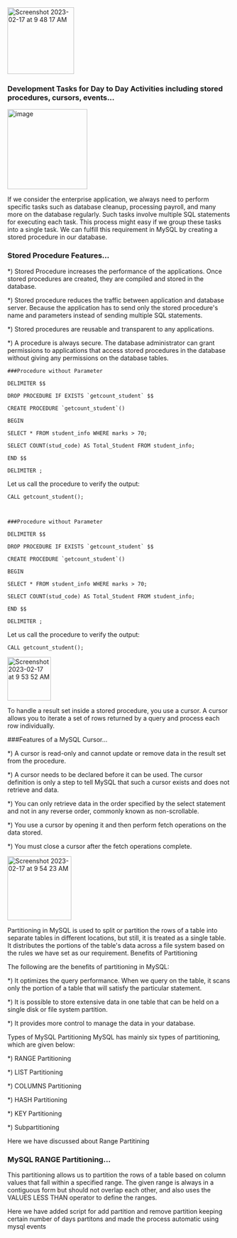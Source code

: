 <img width="150" alt="Screenshot 2023-02-17 at 9 48 17 AM" src="https://user-images.githubusercontent.com/25247630/219548391-874c9fe8-45c8-46a0-ae7e-425659632eb3.png">


### Development Tasks for Day to Day Activities including stored procedures, cursors, events... 

<img width="180" alt="image" src="https://user-images.githubusercontent.com/25247630/219543934-9b5d5fd8-1b72-4173-b3a4-f16499f954b3.png">

If we consider the enterprise application, we always need to perform specific tasks such as database cleanup, processing payroll, and many more on the database regularly. Such tasks involve multiple SQL statements for executing each task. This process might easy if we group these tasks into a single task. We can fulfill this requirement in MySQL by creating a stored procedure in our database.

### Stored Procedure Features...

*) Stored Procedure increases the performance of the applications. Once stored procedures are created, they are compiled and stored in the database.

*) Stored procedure reduces the traffic between application and database server. Because the application has to send only the stored procedure's name and parameters instead of sending multiple SQL statements.

*) Stored procedures are reusable and transparent to any applications.

*) A procedure is always secure. The database administrator can grant permissions to applications that access stored procedures in the database without giving any permissions on the database tables.

    ###Procedure without Parameter

    DELIMITER $$
    
    DROP PROCEDURE IF EXISTS `getcount_student` $$
    
    CREATE PROCEDURE `getcount_student`()
    
    BEGIN 
    
    SELECT * FROM student_info WHERE marks > 70;  
    
    SELECT COUNT(stud_code) AS Total_Student FROM student_info;    

    END $$
   
    DELIMITER ;

Let us call the procedure to verify the output:

    CALL getcount_student();  



    ###Procedure without Parameter

    DELIMITER $$
    
    DROP PROCEDURE IF EXISTS `getcount_student` $$
    
    CREATE PROCEDURE `getcount_student`()
    
    BEGIN 
    
    SELECT * FROM student_info WHERE marks > 70;  
    
    SELECT COUNT(stud_code) AS Total_Student FROM student_info;    

    END $$
   
    DELIMITER ;

Let us call the procedure to verify the output:

    CALL getcount_student(); 
    
    
    
<img width="98" alt="Screenshot 2023-02-17 at 9 53 52 AM" src="https://user-images.githubusercontent.com/25247630/219549151-1ff5eaaa-edab-471c-b4ca-5e218f19d640.png">

To handle a result set inside a stored procedure, you use a cursor. A cursor allows you to iterate a set of rows returned by a query and process each row individually.


###Features of a MySQL Cursor...

*) A cursor is read-only and cannot update or remove data in the result set from the procedure.

*) A cursor needs to be declared before it can be used. The cursor definition is only a step to tell MySQL that such a cursor exists and does not retrieve and data.

*) You can only retrieve data in the order specified by the select statement and not in any reverse order, commonly known as non-scrollable.

*) You use a cursor by opening it and then perform fetch operations on the data stored.

*) You must close a cursor after the fetch operations complete.


<img width="144" alt="Screenshot 2023-02-17 at 9 54 23 AM" src="https://user-images.githubusercontent.com/25247630/219549075-24d2b924-f81d-4904-a17d-cfe09b951bc6.png">

Partitioning in MySQL is used to split or partition the rows of a table into separate tables in different locations, but still, it is treated as a single table. It distributes the portions of the table's data across a file system based on the rules we have set as our requirement. 
Benefits of Partitioning

The following are the benefits of partitioning in MySQL:

*) It optimizes the query performance. When we query on the table, it scans only the portion of a table that will satisfy the particular statement.

*) It is possible to store extensive data in one table that can be held on a single disk or file system partition.

*) It provides more control to manage the data in your database.

Types of MySQL Partitioning
MySQL has mainly six types of partitioning, which are given below:

*) RANGE Partitioning

*) LIST Partitioning

*) COLUMNS Partitioning

*) HASH Partitioning

*) KEY Partitioning

*) Subpartitioning

Here we have discussed about Range Partitining 
 
 ### MySQL RANGE Partitioning...

This partitioning allows us to partition the rows of a table based on column values that fall within a specified range. The given range is always in a contiguous form but should not overlap each other, and also uses the VALUES LESS THAN operator to define the ranges.

Here we have added script for add partition and remove partition keeping certain number of days partitons and made the process automatic using mysql events

